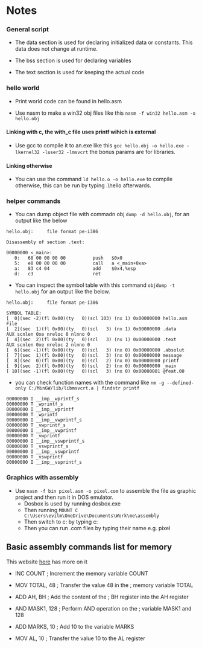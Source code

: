 
# Notes

### General script

- The data section is used for declaring initialized data or constants. This data does not change at runtime. 

- The bss section is used for declaring variables

- The text section is used for keeping the actual code

### hello world
- Print world code can be found in hello.asm

- Use nasm to make a win32 obj files like this `nasm -f win32 hello.asm -o hello.obj`

#### Linking with c, the with_c file uses printf wihich is external
- Use gcc to compile it to an.exe like this `gcc hello.obj -o hello.exe -lkernel32 -luser32 -lmsvcrt` the bonus params are for libraries.

#### Linking otherwise
- You can use the command `ld hello.o -o hello.exe` to compile otherwise, this can be run by typing .\hello afterwards.

### helper commands
 - You can dump object file with commadn obj `dump -d hello.obj`, for an output like the below 

```
hello.obj:     file format pe-i386

Disassembly of section .text:

00000000 <_main>:
   0:   68 00 00 00 00          push   $0x0
   5:   e8 00 00 00 00          call   a <_main+0xa>
   a:   83 c4 04                add    $0x4,%esp
   d:   c3                      ret
```

- You can inspect the symbol table with this command `objdump -t hello.obj` for an output like the below.

```
hello.obj:     file format pe-i386

SYMBOL TABLE:
[  0](sec -2)(fl 0x00)(ty   0)(scl 103) (nx 1) 0x00000000 hello.asm
File
[  2](sec  1)(fl 0x00)(ty   0)(scl   3) (nx 1) 0x00000000 .data
AUX scnlen 0xe nreloc 0 nlnno 0
[  4](sec  2)(fl 0x00)(ty   0)(scl   3) (nx 1) 0x00000000 .text
AUX scnlen 0xe nreloc 2 nlnno 0
[  6](sec -1)(fl 0x00)(ty   0)(scl   3) (nx 0) 0x00000000 .absolut
[  7](sec  1)(fl 0x00)(ty   0)(scl   3) (nx 0) 0x00000000 message
[  8](sec  0)(fl 0x00)(ty   0)(scl   2) (nx 0) 0x00000000 printf
[  9](sec  2)(fl 0x00)(ty   0)(scl   2) (nx 0) 0x00000000 _main
[ 10](sec -1)(fl 0x00)(ty   0)(scl   3) (nx 0) 0x00000001 @feat.00
```

- you can check function names with the command like `nm -g --defined-only C:/MinGW/lib/libmsvcrt.a | findstr printf`

```
00000000 I __imp__wprintf_s
00000000 T _wprintf_s
00000000 I __imp__wprintf
00000000 T _wprintf
00000000 I __imp__vwprintf_s
00000000 T _vwprintf_s
00000000 I __imp__vwprintf
00000000 T _vwprintf
00000000 I __imp__vswprintf_s
00000000 T _vswprintf_s
00000000 I __imp__vswprintf
00000000 T _vswprintf
00000000 I __imp__vsprintf_s
```

### Graphics with assembly

- Use `nasm -f bin pixel.asm -o pixel.com` to assemble the file as  graphic project and then run it in DOS emulator.
    - Dosbox is used by running dosbox.exe
    - Then running  `MOUNT C C:\Users\evilm\OneDrive\Documents\Work\me\assembly`
    - Then switch to c: by typing c:
    - Then you can run .com files by typing their name e.g. pixel

## Basic assembly commands list for memory

This website [here](https://hackaday.io/project/188193-assembly-language-for-ecm-16ttl-homebrew-cpu/log/213335-mnemonics-list) has more on it

- INC COUNT        ; Increment the memory variable COUNT

- MOV TOTAL, 48    ; Transfer the value 48 in the 
                 ; memory variable TOTAL
					  
- ADD AH, BH       ; Add the content of the 
                 ; BH register into the AH register
					  
- AND MASK1, 128   ; Perform AND operation on the 
                 ; variable MASK1 and 128
					  
- ADD MARKS, 10    ; Add 10 to the variable MARKS
- MOV AL, 10       ; Transfer the value 10 to the AL register